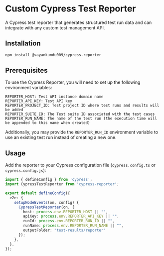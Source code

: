 # Custom Cypress Test Reporter

A Cypress test reporter that generates structured test run data and can integrate with any custom test management API.

## Installation

```bash
npm install @sayankundu009/cypress-reporter
```

## Prerequisites

To use the Cypress Reporter, you will need to set up the following environment variables:

```
REPORTER_HOST: Test API instance domain name
REPORTER_API_KEY: Test API key
REPORTER_PROJECT_ID: Test project ID where test runs and results will be added
REPORTER_SUITE_ID: The Test suite ID associated with the test cases
REPORTER_RUN_NAME: The name of the test run (the execution time will be appended to this name when created)
```

Additionally, you may provide the `REPORTER_RUN_ID` environment variable to use an existing test run instead of creating a new one.

## Usage

Add the reporter to your Cypress configuration file (`cypress.config.ts` or `cypress.config.js`):

```typescript
import { defineConfig } from 'cypress';
import CypressTestReporter from 'cypress-reporter';

export default defineConfig({
  e2e: {
    setupNodeEvents(on, config) {
      CypressTestReporter(on, {
        host: process.env.REPORTER_HOST || "",
        apiKey: process.env.REPORTER_API_KEY || "",
        runId: process.env.REPORTER_RUN_ID || "",
        runName: process.env.REPORTER_RUN_NAME || "",
        outputFolder: "test-results/reporter"
      });
    },
  },
});
```
